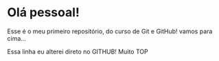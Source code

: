 # Olá pessoal!
 Esse é o meu primeiro repositório, do curso de Git e GitHub!
 vamos para cima...

Essa linha eu alterei direto no GITHUB! Muito TOP
